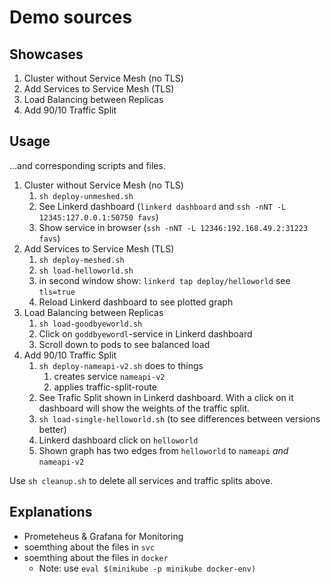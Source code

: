 # Demo sources

## Showcases
1. Cluster without Service Mesh (no TLS)
2. Add Services to Service Mesh (TLS)
3. Load Balancing between Replicas
4. Add 90/10 Traffic Split

## Usage

...and corresponding scripts and files.

1. Cluster without Service Mesh (no TLS)
	1. `sh deploy-unmeshed.sh`
    2. See Linkerd dashboard (`linkerd dashboard` and `ssh -nNT -L 12345:127.0.0.1:50750 favs`)
    3. Show service in browser (`ssh -nNT -L 12346:192.168.49.2:31223 favs`)
2. Add Services to Service Mesh (TLS)
    1. `sh deploy-meshed.sh`
    2. `sh load-helloworld.sh`
    3. in second window show: `linkerd tap deploy/helloworld` see `tls=true`
    4. Reload Linkerd dashboard to see plotted graph
3. Load Balancing between Replicas
    1. `sh load-goodbyeworld.sh`
    2. Click on `goddbyewordl`-service in Linkerd dashboard
    3. Scroll down to pods to see balanced load
4. Add 90/10 Traffic Split
    1. `sh deploy-nameapi-v2.sh` does to things
        1. creates service `nameapi-v2`
        2. applies traffic-split-route
    2. See Trafic Split shown in Linkerd dashboard. 
    With a click on it dashboard will show the weights of the traffic split.
    3. `sh load-single-helloworld.sh` (to see differences between versions better)
    4. Linkerd dashboard click on `helloworld`
    5. Shown graph has two edges from `helloworld` to `nameapi` *and* `nameapi-v2`

Use `sh cleanup.sh` to delete all services and traffic splits above.

## Explanations
- Prometeheus & Grafana for Monitoring 
- soemthing about the files in `svc`
- soemthing about the files in `docker`
	- Note: use `eval $(minikube -p minikube docker-env)`